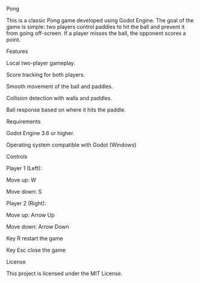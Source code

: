 Pong

This is a classic Pong game developed using Godot Engine. The goal of the game is simple: two players control paddles to hit the ball and prevent it from going off-screen. If a player misses the ball, the opponent scores a point.

Features

Local two-player gameplay.

Score tracking for both players.

Smooth movement of the ball and paddles.

Collision detection with walls and paddles.

Ball response based on where it hits the paddle.

Requirements

Godot Engine 3.6 or higher.

Operating system compatible with Godot (Windows)

Controls

Player 1 (Left):

Move up: W

Move down: S

Player 2 (Right):

Move up: Arrow Up

Move down: Arrow Down

Key R restart the game

Key Esc close the game

License

This project is licensed under the MIT License.
